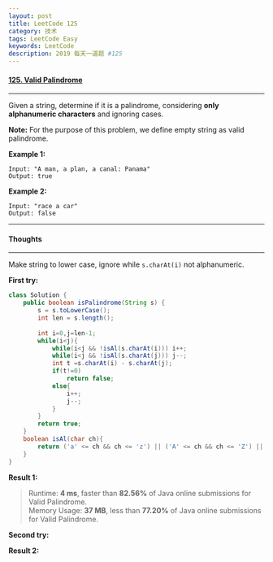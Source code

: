 ```yaml
---
layout: post
title: LeetCode 125
category: 技术
tags: LeetCode Easy
keywords: LeetCode
description: 2019 每天一道题 #125
---
```


#### [125. Valid Palindrome](https://leetcode.com/problems/valid-palindrome/)
---
Given a string, determine if it is a palindrome, considering **only alphanumeric characters** and ignoring cases.

**Note:** For the purpose of this problem, we define empty string as valid palindrome.

**Example 1:**
```
Input: "A man, a plan, a canal: Panama"
Output: true
```
**Example 2:**
```
Input: "race a car"
Output: false
```
---
#### Thoughts
---
Make string to lower case, ignore while `s.charAt(i)` not alphanumeric.

**First try:**
```Java
class Solution {
    public boolean isPalindrome(String s) {
        s = s.toLowerCase();
        int len = s.length();
        
        int i=0,j=len-1;
        while(i<j){
            while(i<j && !isAl(s.charAt(i))) i++;
            while(i<j && !isAl(s.charAt(j))) j--;
            int t =s.charAt(i) - s.charAt(j);
            if(t!=0)
                return false;
            else{
                i++;
                j--;
            }
        }        
        return true;
    }
    boolean isAl(char ch){
        return ('a' <= ch && ch <= 'z') || ('A' <= ch && ch <= 'Z') || ('0' <= ch && ch <= '9');
    }
}
```

**Result 1:**
> Runtime: **4 ms**, faster than **82.56%** of Java online submissions for Valid Palindrome.  
Memory Usage: **37 MB**, less than **77.20%** of Java online submissions for Valid Palindrome.

**Second try:**


**Result 2:**

